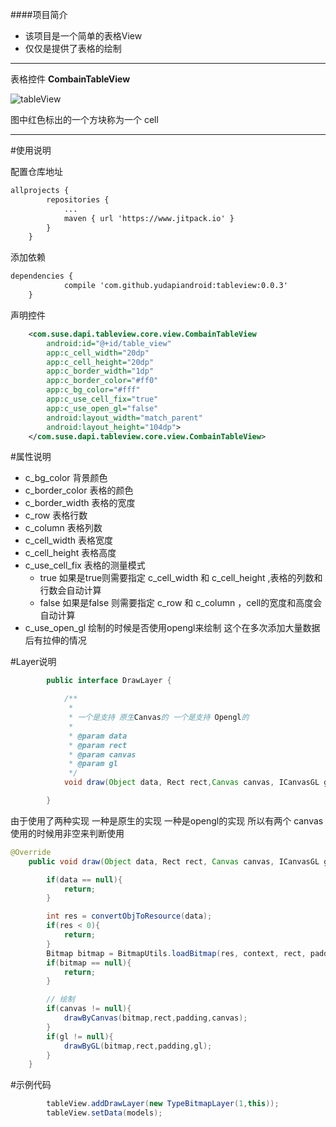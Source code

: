####项目简介
- 该项目是一个简单的表格View
- 仅仅是提供了表格的绘制

---
表格控件 **CombainTableView**

![tableView](https://github.com/yudapiandroid/tableview/blob/master/images/table_view.jpg)

图中红色标出的一个方块称为一个 cell

---

#使用说明

配置仓库地址
```xml
allprojects {
		repositories {
			...
			maven { url 'https://www.jitpack.io' }
		}
	}
```

添加依赖
```xml
dependencies {
	        compile 'com.github.yudapiandroid:tableview:0.0.3'
	}
```

声明控件
```xml
    <com.suse.dapi.tableview.core.view.CombainTableView
        android:id="@+id/table_view"
        app:c_cell_width="20dp"
        app:c_cell_height="20dp"
        app:c_border_width="1dp"
        app:c_border_color="#ff0"
        app:c_bg_color="#fff"
        app:c_use_cell_fix="true"
        app:c_use_open_gl="false"
        android:layout_width="match_parent"
        android:layout_height="104dp">
    </com.suse.dapi.tableview.core.view.CombainTableView>
```

#属性说明
- c_bg_color 背景颜色
- c_border_color 表格的颜色
- c_border_width 表格的宽度
- c_row 表格行数
- c_column 表格列数
- c_cell_width 表格宽度
- c_cell_height 表格高度
- c_use_cell_fix 表格的测量模式
    - true 如果是true则需要指定 c_cell_width 和 c_cell_height ,表格的列数和行数会自动计算
    - false 如果是false 则需要指定 c_row 和 c_column ，cell的宽度和高度会自动计算
- c_use_open_gl 绘制的时候是否使用opengl来绘制 这个在多次添加大量数据后有拉伸的情况

#Layer说明
```java
        public interface DrawLayer {

            /**
             *
             * 一个是支持 原生Canvas的 一个是支持 Opengl的
             *
             * @param data
             * @param rect
             * @param canvas
             * @param gl
             */
            void draw(Object data, Rect rect,Canvas canvas, ICanvasGL gl);

        }
```

由于使用了两种实现 一种是原生的实现 一种是opengl的实现 所以有两个 canvas
使用的时候用非空来判断使用
```java
@Override
    public void draw(Object data, Rect rect, Canvas canvas, ICanvasGL gl) {

        if(data == null){
            return;
        }

        int res = convertObjToResource(data);
        if(res < 0){
            return;
        }
        Bitmap bitmap = BitmapUtils.loadBitmap(res, context, rect, padding);
        if(bitmap == null){
            return;
        }

        // 绘制
        if(canvas != null){
            drawByCanvas(bitmap,rect,padding,canvas);
        }
        if(gl != null){
            drawByGL(bitmap,rect,padding,gl);
        }
    }
```

#示例代码

```java
        tableView.addDrawLayer(new TypeBitmapLayer(1,this));
        tableView.setData(models);
```